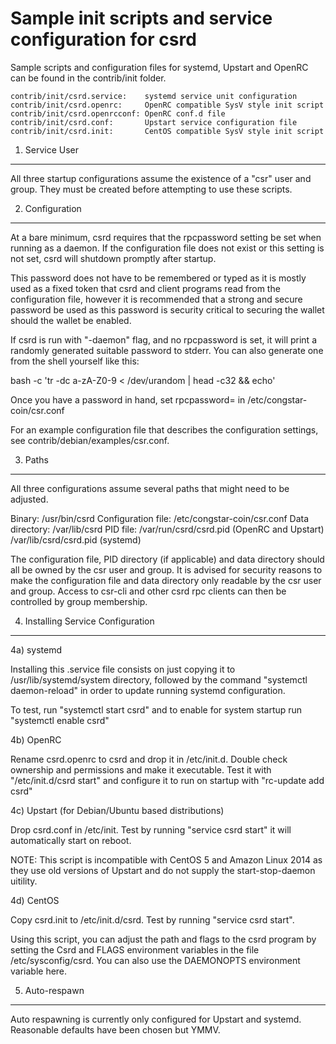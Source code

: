 Sample init scripts and service configuration for csrd
==========================================================

Sample scripts and configuration files for systemd, Upstart and OpenRC
can be found in the contrib/init folder.

    contrib/init/csrd.service:    systemd service unit configuration
    contrib/init/csrd.openrc:     OpenRC compatible SysV style init script
    contrib/init/csrd.openrcconf: OpenRC conf.d file
    contrib/init/csrd.conf:       Upstart service configuration file
    contrib/init/csrd.init:       CentOS compatible SysV style init script

1. Service User
---------------------------------

All three startup configurations assume the existence of a "csr" user
and group.  They must be created before attempting to use these scripts.

2. Configuration
---------------------------------

At a bare minimum, csrd requires that the rpcpassword setting be set
when running as a daemon.  If the configuration file does not exist or this
setting is not set, csrd will shutdown promptly after startup.

This password does not have to be remembered or typed as it is mostly used
as a fixed token that csrd and client programs read from the configuration
file, however it is recommended that a strong and secure password be used
as this password is security critical to securing the wallet should the
wallet be enabled.

If csrd is run with "-daemon" flag, and no rpcpassword is set, it will
print a randomly generated suitable password to stderr.  You can also
generate one from the shell yourself like this:

bash -c 'tr -dc a-zA-Z0-9 < /dev/urandom | head -c32 && echo'

Once you have a password in hand, set rpcpassword= in /etc/congstar-coin/csr.conf

For an example configuration file that describes the configuration settings,
see contrib/debian/examples/csr.conf.

3. Paths
---------------------------------

All three configurations assume several paths that might need to be adjusted.

Binary:              /usr/bin/csrd
Configuration file:  /etc/congstar-coin/csr.conf
Data directory:      /var/lib/csrd
PID file:            /var/run/csrd/csrd.pid (OpenRC and Upstart)
                     /var/lib/csrd/csrd.pid (systemd)

The configuration file, PID directory (if applicable) and data directory
should all be owned by the csr user and group.  It is advised for security
reasons to make the configuration file and data directory only readable by the
csr user and group.  Access to csr-cli and other csrd rpc clients
can then be controlled by group membership.

4. Installing Service Configuration
-----------------------------------

4a) systemd

Installing this .service file consists on just copying it to
/usr/lib/systemd/system directory, followed by the command
"systemctl daemon-reload" in order to update running systemd configuration.

To test, run "systemctl start csrd" and to enable for system startup run
"systemctl enable csrd"

4b) OpenRC

Rename csrd.openrc to csrd and drop it in /etc/init.d.  Double
check ownership and permissions and make it executable.  Test it with
"/etc/init.d/csrd start" and configure it to run on startup with
"rc-update add csrd"

4c) Upstart (for Debian/Ubuntu based distributions)

Drop csrd.conf in /etc/init.  Test by running "service csrd start"
it will automatically start on reboot.

NOTE: This script is incompatible with CentOS 5 and Amazon Linux 2014 as they
use old versions of Upstart and do not supply the start-stop-daemon uitility.

4d) CentOS

Copy csrd.init to /etc/init.d/csrd. Test by running "service csrd start".

Using this script, you can adjust the path and flags to the csrd program by
setting the Csrd and FLAGS environment variables in the file
/etc/sysconfig/csrd. You can also use the DAEMONOPTS environment variable here.

5. Auto-respawn
-----------------------------------

Auto respawning is currently only configured for Upstart and systemd.
Reasonable defaults have been chosen but YMMV.

